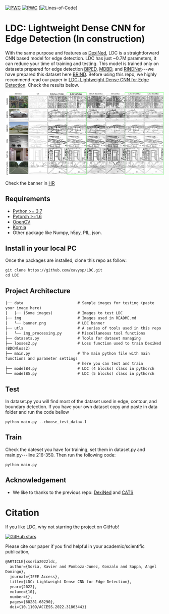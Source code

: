 [![PWC](https://img.shields.io/endpoint.svg?url=https://paperswithcode.com/badge/ldc-lightweight-dense-cnn-for-edge-detection/edge-detection-on-brind)](https://paperswithcode.com/sota/edge-detection-on-brind?p=ldc-lightweight-dense-cnn-for-edge-detection) 
[![PWC](https://img.shields.io/endpoint.svg?url=https://paperswithcode.com/badge/ldc-lightweight-dense-cnn-for-edge-detection/edge-detection-on-biped-1)](https://paperswithcode.com/sota/edge-detection-on-biped-1?p=ldc-lightweight-dense-cnn-for-edge-detection)
[![Lines-of-Code](https://raw.githubusercontent.com/xavysp/LDC/gh-pages/loc-badge.svg)]

# LDC: Lightweight Dense CNN for Edge Detection (In construction)
With the same purpose and features as [DexiNed](https://github.com/xavysp/DexiNed), LDC is a straightforward CNN based model
for edge detection. LDC has just ~0.7M parameters, it can reduce your time of training and testing. This model is trained
only on datasets prepared for edge detection [BIPED](https://www.kaggle.com/datasets/xavysp/biped), 
[MDBD](https://paperswithcode.com/sota/edge-detection-on-mdbd), and 
[RINDNet](https://github.com/MengyangPu/RINDNet)---we have prepared this dataset here
[BRIND](https://github.com/xavysp/BRIND).
Before using this repo, we highly recommend read our paper in 
[LDC: Lightweight Dense CNN for Edge Detection](https://ieeexplore.ieee.org/document/9807316).
Check the results below.

<div style="text-align:center"><img src='imgs/banner.png' width=800>
</div>

Check the banner in [HR](https://docs.google.com/drawings/d/1xyBniUToGqtgXrrgE7qckrkARkmgHuw945NfgsGjS9s/edit?usp=sharing)

## Requirements

* [Python >= 3.7](https://www.python.org/downloads/release/python-370/g)
* [Pytorch >=1.6](https://pytorch.org/)
* [OpenCV](https://pypi.org/project/opencv-python/)
* [Kornia](https://kornia.github.io/)
* Other package like Numpy, h5py, PIL, json. 

## Install in your local PC

Once the packages are installed,  clone this repo as follow: 

    git clone https://github.com/xavysp/LDC.git
    cd LDC
## Project Architecture

```
├── data                        # Sample images for testing (paste your image here)
|   ├── (Some images)           # Images to test LDC
├── img                         # Images used in README.md
|   └── banner.png              # LDC banner
├── utls                        # A series of tools used in this repo
|   └── img_processing.py       # Miscellaneous tool functions
├── datasets.py                 # Tools for dataset managing 
├── losses2.py                  # Loss function used to train DexiNed (BDCNloss2)
├── main.py                     # The main python file with main functions and parameter settings
                                # here you can test and train
├── modelB4.py                  # LDC (4 blocks) class in pythorch
└── modelB5.py                  # LDC (5 blocks) class in pythorch
```

## Test

In dataset.py you will find most of the dataset used in edge, contour, and boundary detection.
If you have your own dataset copy and paste in data folder and run the code bellow
    
    python main.py --choose_test_data=-1

## Train

Check the dateset you have for training, set them in dataset.py and main.py---line 216-350. Then
run the following code:

    python main.py

## Acknowledgement

* We like to thanks to the previous repo: [DexiNed](https://GitHub.com/xavysp/LDC) and [CATS](https://github.com/WHUHLX/CATS)


# Citation

If you like LDC, why not starring the project on GitHub!

[![GitHub stars](https://img.shields.io/github/stars/xavysp/LDC.svg?style=social&label=Star&maxAge=3600)](https://GitHub.com/xavysp/LDC/stargazers/)

Please cite our paper if you find helpful in your academic/scientific publication,
```
@ARTICLE{xsoria2022ldc,
  author={Soria, Xavier and Pomboza-Junez, Gonzalo and Sappa, Angel Domingo},
  journal={IEEE Access}, 
  title={LDC: Lightweight Dense CNN for Edge Detection}, 
  year={2022},
  volume={10},
  number={},
  pages={68281-68290},
  doi={10.1109/ACCESS.2022.3186344}}
```
